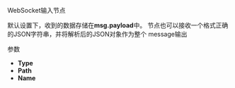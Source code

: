 WebSocket输入节点

默认设置下，收到的数据存储在**msg.payload**中。 节点也可以接收一个格式正确的JSON字符串，并将解析后的JSON对象作为整个 message输出 

参数

*   **Type**
*   **Path**
*   **Name**